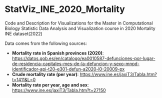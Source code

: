 # StatViz_INE_2020_Mortality
Code and Description for Visualizations for the Master in Computational Biology Statistic Data Analysis and Visualization course in 2020 Mortality INE dataset(2022)

Data comes from the following sources: 

- **Mortality rate in Spanish provinces (2020)**: https://datos.gob.es/en/catalogo/ea0010587-defunciones-por-lugar-de-residencia-capitales-mes-de-la-defuncion-y-sexo-mnpd-identificador-api-t20-e301-defun-a2020-l0-20009-px  
- **Crude mortality rate (per year)**: https://www.ine.es/jaxiT3/Tabla.htm?t=1411&L=0 
- **Mortality rate per year, age and sex**: https://www.ine.es/jaxiT3/Tabla.htm?t=27150
